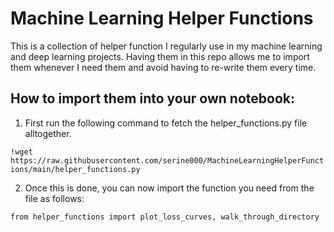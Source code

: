 # Machine Learning Helper Functions

This is a collection of helper function I regularly use in my machine learning and deep learning projects.
Having them in this repo allows me to import them whenever I need them and avoid having to re-write them every time.

## How to import them into your own notebook:
1. First run the following command to fetch the helper_functions.py file alltogether.

`!wget https://raw.githubusercontent.com/serine000/MachineLearningHelperFunctions/main/helper_functions.py`

2. Once this is done, you can now import the function you need from the file as follows:

`from helper_functions import plot_loss_curves, walk_through_directory`

